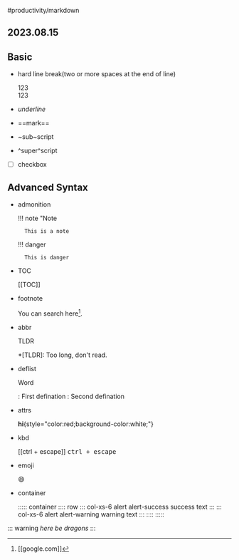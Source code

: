 #productivity/markdown
## 2023.08.15

## Basic

- hard line break(two or more spaces at the end of line)

	123  
	123

- _underline_

- ==mark==

- ~sub~script

- ^super^script

- [ ] checkbox

## Advanced Syntax

- admonition

  !!! note "Note

		This is a note

	!!! danger 

		This is danger
      
- TOC

	[[TOC]]

- footnote

	You can search here[^1].

	[^1]: [[google.com]]

- abbr

	TLDR

	*[TLDR]: Too long, don't read.

- deflist

	Word

	: First defination
	: Second defination

- attrs

	**hi**{style="color:red;background-color:white;"}

- kbd

	[[ctrl + escape]] <kbd>ctrl + escape</kbd>

- emoji

	:smile:
	 
- container

	::::: container
	:::: row
	::: col-xs-6 alert alert-success
	success text
	:::
	::: col-xs-6 alert alert-warning
	warning text
	:::
	::::
	:::::

::: warning
*here be dragons*
:::
